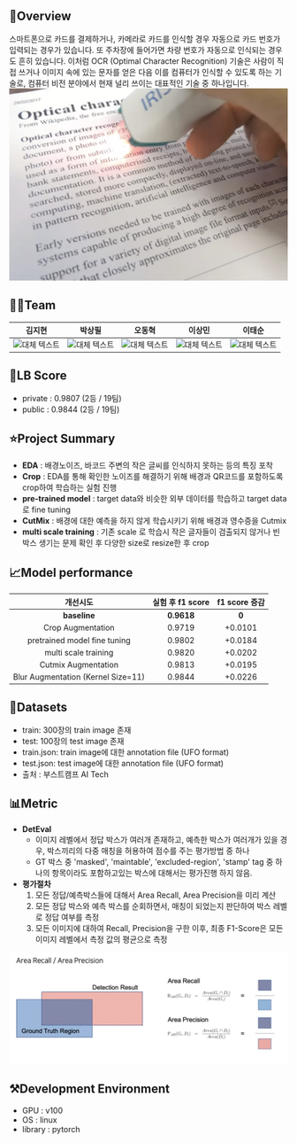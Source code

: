 ## 🧾Overview

스마트폰으로 카드를 결제하거나, 카메라로 카드를 인식할 경우 자동으로 카드 번호가 입력되는 경우가 있습니다. 또 주차장에 들어가면 차량 번호가 자동으로 인식되는 경우도 흔히 있습니다. 이처럼 OCR (Optimal Character Recognition) 기술은 사람이 직접 쓰거나 이미지 속에 있는 문자를 얻은 다음 이를 컴퓨터가 인식할 수 있도록 하는 기술로, 컴퓨터 비전 분야에서 현재 널리 쓰이는 대표적인 기술 중 하나입니다.
<img src="./images/title.jpg">

## 🧙‍♂️Team

|                                                                           김지현                                                                           |                                                                           박상필                                                                           |                                                                           오동혁                                                                           |                                                                           이상민                                                                           |                                                                           이태순                                                                           |
| :--------------------------------------------------------------------------------------------------------------------------------------------------------: | :--------------------------------------------------------------------------------------------------------------------------------------------------------: | :--------------------------------------------------------------------------------------------------------------------------------------------------------: | :--------------------------------------------------------------------------------------------------------------------------------------------------------: | :--------------------------------------------------------------------------------------------------------------------------------------------------------: |
| <img src="https://encrypted-tbn0.gstatic.com/images?q=tbn:ANd9GcQrscwx3lsb0twVlYNjri57vfLQ2R_c6ABDmA&usqp=CAU" alt="대체 텍스트" width="100" height="100"> | <img src="https://encrypted-tbn0.gstatic.com/images?q=tbn:ANd9GcQrscwx3lsb0twVlYNjri57vfLQ2R_c6ABDmA&usqp=CAU" alt="대체 텍스트" width="100" height="100"> | <img src="https://encrypted-tbn0.gstatic.com/images?q=tbn:ANd9GcQrscwx3lsb0twVlYNjri57vfLQ2R_c6ABDmA&usqp=CAU" alt="대체 텍스트" width="100" height="100"> | <img src="https://encrypted-tbn0.gstatic.com/images?q=tbn:ANd9GcQrscwx3lsb0twVlYNjri57vfLQ2R_c6ABDmA&usqp=CAU" alt="대체 텍스트" width="100" height="100"> | <img src="https://encrypted-tbn0.gstatic.com/images?q=tbn:ANd9GcQrscwx3lsb0twVlYNjri57vfLQ2R_c6ABDmA&usqp=CAU" alt="대체 텍스트" width="100" height="100"> |

## 🥈LB Score

- private : 0.9807 (2등 / 19팀)
- public : 0.9844 (2등 / 19팀)

## ⭐Project Summary

- **EDA** : 배경노이즈, 바코드 주변의 작은 글씨를 인식하지 못하는 등의 특징 포착
- **Crop** : EDA를 통해 확인한 노이즈를 해결하기 위해 배경과 QR코드를 포함하도록 crop하여 학습하는 실험 진행
- **pre-trained model** :  target data와 비슷한 외부 데이터를 학습하고  target data로 fine tuning
- **CutMix** : 배경에 대한 예측을 하지 않게 학습시키기 위해 배경과 영수증을 Cutmix
- **multi scale training** : 기존 scale 로 학습시 작은 글자들이 검출되지 않거나 빈 박스 생기는 문제 확인 후 다양한 size로 resize한 후 crop


## 📈Model performance

|       개선시도       |  실험 후 f1 score  | f1 score 증감 |
| :----------------: | :--------: | :-------------: |
|     **baseline**     | **0.9618** |   **0**    |
| Crop Augmentation |   0.9719   |   +0.0101    |
|    pretrained model fine tuning     |   0.9802   |   +0.0184    |
|        multi scale training       |   0.9820   |     +0.0202     |
|    Cutmix Augmentation    |   0.9813   |     +0.0195      |
|  Blur Augmentation (Kernel Size=11)   |   0.9844  |     +0.0226      |

## 💾Datasets

- train: 300장의 train image 존재
- test: 100장의 test image 존재
- train.json: train image에 대한 annotation file (UFO format)
- test.json: test image에 대한 annotation file (UFO  format)
- 출처 : 부스트캠프 AI Tech

## 📊Metric
- **DetEval**
  - 이미지 레벨에서 정답 박스가 여러개 존재하고, 예측한 박스가 여러개가 있을 경우, 박스끼리의 다중 매칭을 허용하여 점수를 주는 평가방법 중 하나
  - GT 박스 중 'masked', 'maintable', 'excluded-region', 'stamp' tag 중 하나의 항목이라도 포함하고있는 박스에 대해서는 평가진행 하지 않음.
- **평가절차**
  1. 모든 정답/예측박스들에 대해서 Area Recall, Area Precision을 미리 계산
  2. 모든 정답 박스와 예측 박스를 순회하면서, 매칭이 되었는지 판단하여 박스 레벨로 정답 여부를 측정
  3.  모든 이미지에 대하여 Recall, Precision을 구한 이후, 최종 F1-Score은 모든 이미지 레벨에서 측정 값의 평균으로 측정 

<img src="./images/metric.png" alt="대체 텍스트">

## ⚒Development Environment

- GPU : v100
- OS : linux
- library : pytorch